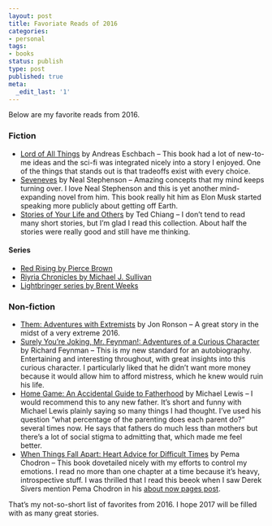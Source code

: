 ```yaml
---
layout: post
title: Favoriate Reads of 2016
categories:
- personal
tags:
- books
status: publish
type: post
published: true
meta:
  _edit_last: '1'
---
```


<p>Below are my favorite reads from 2016.</p>

<h3>Fiction</h3>

<ul>
<li><a href="http://web.archive.org/web/20210120073302/http://amzn.to/1RX9aIm">Lord of All Things</a> by Andreas Eschbach – This book had a lot of new-to-me ideas and the sci-fi was integrated nicely into a story I enjoyed. One of the things that stands out is that tradeoffs exist with every choice.</li>
<li><a href="http://web.archive.org/web/20210120073302/http://amzn.to/2ixJgRY">Seveneves</a> by Neal Stephenson – Amazing concepts that my mind keeps turning over. I love Neal Stephenson and this is yet another mind-expanding novel from him. This book really hit him as Elon Musk started speaking more publicly about getting off Earth.</li>
<li><a href="http://web.archive.org/web/20210120073302/http://amzn.to/2in6xFW">Stories of Your Life and Others</a> by Ted Chiang – I don’t tend to read many short stories, but I’m glad I read this collection. About half the stories were really good and still have me thinking.</li>
</ul>


<h4>Series</h4>

<ul>
<li><a href="http://web.archive.org/web/20210120073302/http://amzn.to/1YefYmk">Red Rising by Pierce Brown</a></li>
<li><a href="http://web.archive.org/web/20210120073302/http://amzn.to/1UHiSBW">Riyria Chronicles by Michael J. Sullivan</a></li>
<li><a href="http://web.archive.org/web/20210120073302/http://amzn.to/2iWcyur">Lightbringer series by Brent Weeks</a></li>
</ul>


<h3>Non-fiction</h3>

<ul>
<li><a href="http://web.archive.org/web/20210120073302/http://amzn.to/294eAPo">Them: Adventures with Extremists</a> by Jon Ronson – A great story in the midst of a very extreme 2016.</li>
<li><a href="http://web.archive.org/web/20210120073302/http://amzn.to/2hHFvrV">Surely You’re Joking, Mr. Feynman!: Adventures of a Curious Character</a> by Richard Feynman – This is my new standard for an autobiography. Entertaining and interesting throughout, with great insights into this curious character. I particularly liked that he didn’t want more money because it would allow him to afford mistress, which he knew would ruin his life.</li>
<li><a href="http://web.archive.org/web/20210120073302/http://amzn.to/2iUcmre">Home Game: An Accidental Guide to Fatherhood</a> by Michael Lewis – I would recommend this to any new father. It’s short and funny with Michael Lewis plainly saying so many things I had thought. I’ve used his question “what percentage of the parenting does each parent do?” several times now. He says that fathers do much less than mothers but there’s a lot of social stigma to admitting that, which made me feel better.</li>
<li><a href="http://web.archive.org/web/20210120073302/http://amzn.to/2in8Et5">When Things Fall Apart: Heart Advice for Difficult Times</a> by Pema Chodron – This book dovetailed nicely with my efforts to control my emotions. I read no more than one chapter at a time because it’s heavy, introspective stuff. I was thrilled that I read this beeok when I saw Derek Sivers mention Pema Chodron in his <a href="http://web.archive.org/web/20210120073302/http://nownownow.com/about">about now pages post</a>.</li>
</ul>


<p>That’s my not-so-short list of favorites from 2016. I hope 2017 will be filled with as many great stories.</p>